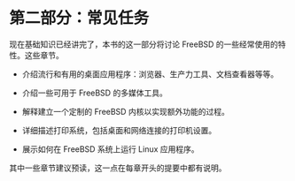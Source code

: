 # 第二部分：常见任务

现在基础知识已经讲完了，本书的这一部分将讨论 FreeBSD 的一些经常使用的特性。这些章节。

- 介绍流行和有用的桌面应用程序：浏览器、生产力工具、文档查看器等等。

- 介绍一些可用于 FreeBSD 的多媒体工具。

- 解释建立一个定制的 FreeBSD 内核以实现额外功能的过程。

- 详细描述打印系统，包括桌面和网络连接的打印机设置。

- 展示如何在 FreeBSD 系统上运行 Linux 应用程序。

其中一些章节建议预读，这一点在每章开头的提要中都有说明。
